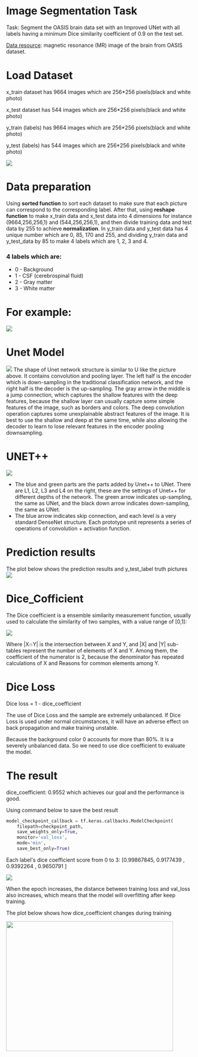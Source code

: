 # Image Segmentation Task
Task: Segment the OASIS brain data set with an Improved UNet with all labels having a minimum Dice
similarity coefficient of 0.9 on the test set.

[Data resource](https://cloudstor.aarnet.edu.au/plus/s/n5aZ4XX1WBKp6HZ): magnetic resonance (MR) image of the brain from OASIS dataset.

# Load Dataset
x_train dataset has 9664 images which are 256*256 pixels(black and white photo)

x_test dataset has 544 images which are 256*256 pixels(black and white photo)

y_train (labels) has 9664 images which are 256*256 pixels(black and white photo)

y_test (labels) has 544 images which are 256*256 pixels(black and white photo)

![](images/example.png)

# Data preparation

 Using **sorted function** to sort each dataset to make sure that each picture can correspond to the corresponding label. After that, using **reshape function** to make x_train data and x_test data into 4 dimensions for instance (9664,256,256,1) and (544,256,256,1), and then divide training data and test data by 255 to achieve **normalization**. In y_train data and y_test data has 4 unique number which are 0, 85, 170 and 255, and dividing y_train data and y_test_data by 85 to make 4 labels which are 1, 2, 3 and 4.


### 4 labels which are:
* 0 - Background
* 1 - CSF (cerebrospinal fluid)
* 2 - Gray matter
* 3 - White matter

# For example:
![](images/labels.png)

# Unet Model
![](images/UNET.jpg)
The shape of Unet network structure is similar to U like the picture above. It contains convolution and pooling layer. The left half is the encoder which is down-sampling in the traditional classification network, and the right half is the decoder is the up-sampling. The gray arrow in the middle is a jump connection, which captures the shallow features with the deep features, because the shallow layer can usually capture some simple features of the image, such as borders and colors. The deep convolution operation captures some unexplainable abstract features of the image. It is best to use the shallow and deep at the same time, while also allowing the decoder to learn to lose relevant features in the encoder pooling downsampling.

# UNET++
![](images/unet++.png)
* The blue and green parts are the parts added by Unet++ to UNet. There are L1, L2, L3 and L4 on the right, these are the settings of Unet++ for different depths of the network. The green arrow indicates up-sampling, the same as UNet, and the black down arrow indicates down-sampling, the same as UNet.
* The blue arrow indicates skip connection, and each level is a very standard DenseNet structure. Each prototype unit represents a series of operations of convolution + activation function.

# Prediction results
The plot below shows the prediction results and y_test_label truth pictures
![](images/prediction.png)

# Dice_Cofficient
The Dice coefficient is a ensemble similarity measurement function, usually used to calculate the similarity of two samples, with a value range of [0,1]:

![](images/dice.png)

Where |X∩Y| is the intersection between X and Y, and |X| and |Y| sub-tables represent the number of elements of X and Y. Among them, the coefficient of the numerator is 2, because the denominator has repeated calculations of X and Reasons for common elements among Y.
# Dice Loss
Dice loss = 1 - dice_coefficient

The use of Dice Loss and the sample are extremely unbalanced. If Dice Loss is used under normal circumstances, it will have an adverse effect on back propagation and make training unstable.

Because the background color 0 accounts for more than 80%. It is a severely unbalanced data. So we need to use dice coefficient to evaluate the model.

# The result

dice_coefficient: 0.9552 which achieves our goal and the performance is good.

Using command below to save the best result
```python
model_checkpoint_callback = tf.keras.callbacks.ModelCheckpoint(
    filepath=checkpoint_path,
    save_weights_only=True,
    monitor='val_loss',
    mode='min',
    save_best_only=True)
```

Each label's dice coefficient score from 0 to 3:
[0.99867845, 0.9177439 , 0.9392264 , 0.9650791 ]

![](images/validation_loss.png)

When the epoch increases, the distance between training loss and val_loss also increases, which means that the model will overfitting after keep training.

The plot below shows how dice_coefficient changes during training

<img src="https://github.com/ShengChih-Lin/PatternFlow/blob/topic-recognition/recognition/45427804/images/Dice_coeff.png" width="450" height="350" />


